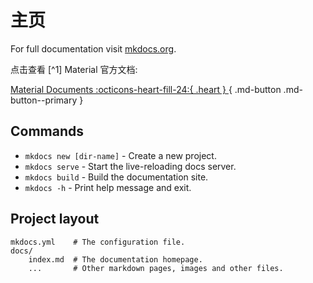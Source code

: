 # 主页

For full documentation visit [mkdocs.org](https://www.mkdocs.org).

点击查看 [^1] Material 官方文档:

[Material Documents :octicons-heart-fill-24:{ .heart } ](https://squidfunk.github.io/mkdocs-material/reference/icons-emojis/){ .md-button .md-button--primary }

## Commands

* `mkdocs new [dir-name]` - Create a new project.
* `mkdocs serve` - Start the live-reloading docs server.
* `mkdocs build` - Build the documentation site.
* `mkdocs -h` - Print help message and exit.

## Project layout

    mkdocs.yml    # The configuration file.
    docs/
        index.md  # The documentation homepage.
        ...       # Other markdown pages, images and other files.

